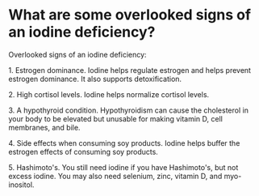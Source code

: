 # What are some overlooked signs of an iodine deficiency?

Overlooked signs of an iodine deficiency:

1\. Estrogen dominance. Iodine helps regulate estrogen and helps prevent estrogen dominance. It also supports detoxification.

2\. High cortisol levels. Iodine helps normalize cortisol levels.

3\. A hypothyroid condition. Hypothyroidism can cause the cholesterol in your body to be elevated but unusable for making vitamin D, cell membranes, and bile.

4\. Side effects when consuming soy products. Iodine helps buffer the estrogen effects of consuming soy products.

5\. Hashimoto's. You still need iodine if you have Hashimoto's, but not excess iodine. You may also need selenium, zinc, vitamin D, and myo-inositol.